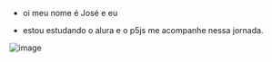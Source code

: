 - oi meu nome é José e eu

- estou estudando o alura e o p5js me acompanhe nessa jornada.
  
![image](https://github.com/jose1339/Jos-1339/assets/146093203/e8d80b77-4554-423d-b4b1-62369a8a1140)

